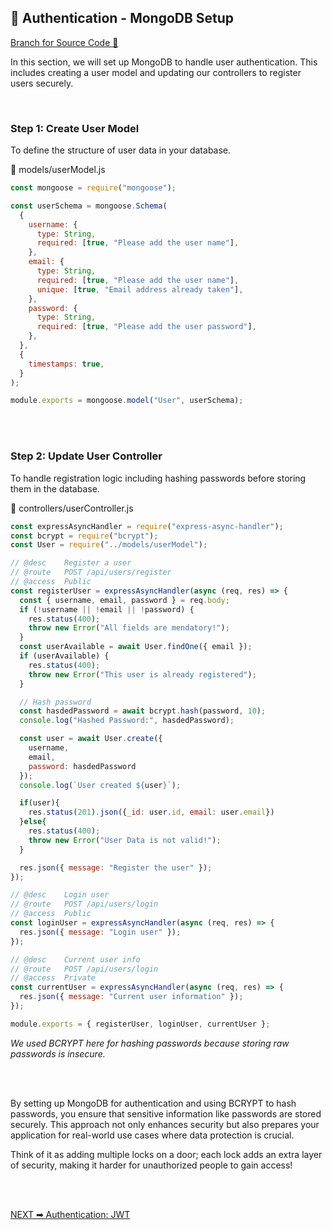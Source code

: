 ## 🔐 Authentication - MongoDB Setup
[Branch for Source Code 📂](https://github.com/RajonDey/node-express-quickstart/tree/5.1-Authentication-mongodb-setup)

In this section, we will set up MongoDB to handle user authentication. This includes creating a user model and updating our controllers to register users securely.

<br> 

### Step 1: Create User Model
To define the structure of user data in your database.

📂 models/userModel.js
```jsx
const mongoose = require("mongoose");

const userSchema = mongoose.Schema(
  {
    username: {
      type: String,
      required: [true, "Please add the user name"],
    },
    email: {
      type: String,
      required: [true, "Please add the user name"],
      unique: [true, "Email address already taken"],
    },
    password: {
      type: String,
      required: [true, "Please add the user password"],
    },
  },
  {
    timestamps: true,
  }
);

module.exports = mongoose.model("User", userSchema);
```
<br>
<br>

### Step 2: Update User Controller
To handle registration logic including hashing passwords before storing them in the database.

📂 controllers/userController.js
```jsx
const expressAsyncHandler = require("express-async-handler");
const bcrypt = require("bcrypt");
const User = require("../models/userModel");

// @desc    Register a user
// @route   POST /api/users/register
// @access  Public
const registerUser = expressAsyncHandler(async (req, res) => {
  const { username, email, password } = req.body;
  if (!username || !email || !password) {
    res.status(400);
    throw new Error("All fields are mendatory!");
  }
  const userAvailable = await User.findOne({ email });
  if (userAvailable) {
    res.status(400);
    throw new Error("This user is already registered");
  }

  // Hash password
  const hasdedPassword = await bcrypt.hash(password, 10);
  console.log("Hashed Password:", hasdedPassword);

  const user = await User.create({
    username, 
    email, 
    password: hasdedPassword
  });
  console.log(`User created ${user}`);

  if(user){
    res.status(201).json({_id: user.id, email: user.email})
  }else{
    res.status(400);
    throw new Error("User Data is not valid!");
  }

  res.json({ message: "Register the user" });
});

// @desc    Login user
// @route   POST /api/users/login
// @access  Public
const loginUser = expressAsyncHandler(async (req, res) => {
  res.json({ message: "Login user" });
});

// @desc    Current user info
// @route   POST /api/users/login
// @access  Private
const currentUser = expressAsyncHandler(async (req, res) => {
  res.json({ message: "Current user information" });
});

module.exports = { registerUser, loginUser, currentUser };
```
_We used BCRYPT here for hashing passwords because storing raw passwords is insecure._

<br>
<br>

By setting up MongoDB for authentication and using BCRYPT to hash passwords, you ensure that sensitive information like passwords are stored securely. This approach not only enhances security but also prepares your application for real-world use cases where data protection is crucial.

Think of it as adding multiple locks on a door; each lock adds an extra layer of security, making it harder for unauthorized people to gain access!

<br>
<br>

[NEXT ➡ Authentication: JWT](https://github.com/RajonDey/node-express-quickstart/blob/main/STEPS/step-7.2.md)
